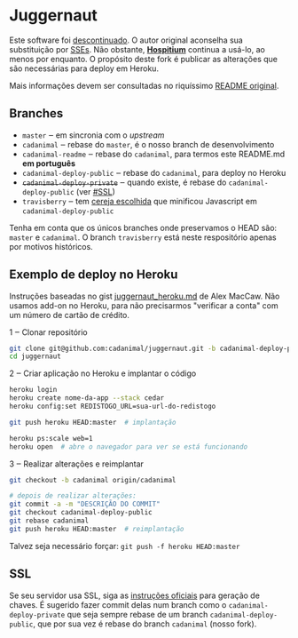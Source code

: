 # Juggernaut

Este software foi [descontinuado](http://blog.alexmaccaw.com/killing-a-library). O autor original aconselha sua substituição por [SSEs](//github.com/ninetwentyfour/Hospitium/issues/55). Não obstante, [**Hospitium**](//github.com/cadanimal/Hospitium) continua a usá-lo, ao menos por enquanto. O propósito deste fork é publicar as alterações que são necessárias para deploy em Heroku.

Mais informações devem ser consultadas no riquíssimo [README original](//github.com/maccman/juggernaut#juggernaut).

## Branches

- `master` ‒ em sincronia com o _upstream_
- `cadanimal` ‒ rebase do `master`, é o nosso branch de desenvolvimento
- `cadanimal-readme` ‒ rebase do `cadanimal`, para termos este README.md **em português**
- `cadanimal-deploy-public` ‒ rebase do `cadanimal`, para deploy no Heroku
- ~~`cadanimal-deploy-private`~~ ‒ quando existe, é rebase do `cadanimal-deploy-public` (ver [#SSL](#ssl))
- `travisberry` ‒ tem [cereja escolhida](//github.com/ninetwentyfour/juggernaut/commit/a75ccb84b5cef074c8f03feac86c26a28d4ce8d1) que minificou Javascript em `cadanimal-deploy-public`

Tenha em conta que os únicos branches onde preservamos o HEAD são: `master` e `cadanimal`.
O branch `travisberry` está neste respositório apenas por motivos históricos.

## Exemplo de deploy no Heroku

Instruções baseadas no gist [juggernaut_heroku.md](//gist.github.com/maccman/1003748) de Alex MacCaw. Não usamos add-on no Heroku, para não precisarmos "verificar a conta" com um número de cartão de crédito.

1 ‒ Clonar repositório
```sh
git clone git@github.com:cadanimal/juggernaut.git -b cadanimal-deploy-public
cd juggernaut
```

2 ‒ Criar aplicação no Heroku e implantar o código
```sh
heroku login
heroku create nome-da-app --stack cedar
heroku config:set REDISTOGO_URL=sua-url-do-redistogo

git push heroku HEAD:master  # implantação

heroku ps:scale web=1
heroku open  # abre o navegador para ver se está funcionando
```

3 ‒ Realizar alterações e reimplantar
```sh
git checkout -b cadanimal origin/cadanimal

# depois de realizar alterações:
git commit -a -m "DESCRIÇÃO DO COMMIT"
git checkout cadanimal-deploy-public
git rebase cadanimal
git push heroku HEAD:master  # reimplantação
```

Talvez seja necessário forçar: `git push -f heroku HEAD:master`

## SSL

Se seu servidor usa SSL, siga as [instruções oficiais](//github.com/maccman/juggernaut#ssl) para geração de chaves. É sugerido fazer commit delas num branch como o `cadanimal-deploy-private` que seja sempre rebase de um branch `cadanimal-deploy-public`, que por sua vez é rebase do branch `cadanimal` (nosso fork).
